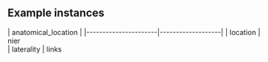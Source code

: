 
## Example instances
| anatomical_location                      |
|----------------------|-------------------|
| location | nier   
| laterality | links 
